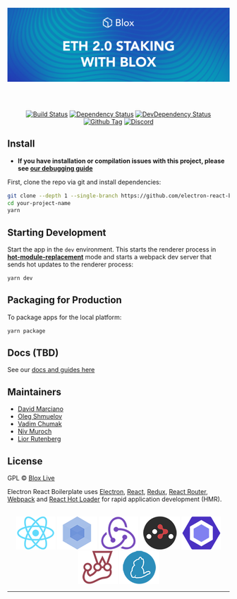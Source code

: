 [<img src="./internals/img/Blox-Staking-Banner.png" >](https://www.bloxstaking.com/)

<br>
<br>

<div align="center">

[![Build Status][github-actions-status]][github-actions-url]
[![Dependency Status][david-image]][david-url]
[![DevDependency Status][david-dev-image]][david-dev-url]
[![Github Tag][github-tag-image]][github-tag-url]
[![Discord](https://discord.com/api/guilds/723834989506068561/widget.png?style=shield)](https://discord.gg/8vUepE)

</div>

## Install

- **If you have installation or compilation issues with this project, please see [our debugging guide](https://github.com/electron-react-boilerplate/electron-react-boilerplate/issues/400)**

First, clone the repo via git and install dependencies:

```bash
git clone --depth 1 --single-branch https://github.com/electron-react-boilerplate/electron-react-boilerplate.git your-project-name
cd your-project-name
yarn
```

## Starting Development

Start the app in the `dev` environment. This starts the renderer process in [**hot-module-replacement**](https://webpack.js.org/guides/hmr-react/) mode and starts a webpack dev server that sends hot updates to the renderer process:

```bash
yarn dev
```

## Packaging for Production

To package apps for the local platform:

```bash
yarn package
```

## Docs (TBD)

See our [docs and guides here](https://www.bloxstaking.com/blox-blog/)

## Maintainers

- [David Marciano](https://github.com/david-blox)
- [Oleg Shmuelov](https://github.com/olegshmuelov)
- [Vadim Chumak](https://github.com/vadiminc)
- [Niv Muroch](https://github.com/nivBlox)
- [Lior Rutenberg](https://github.com/lior-blox)

## License

GPL © [Blox Live](https://github.com/bloxapp/blox-live)

[github-actions-status]: https://github.com/bloxapp/blox-live/workflows/Test/badge.svg?branch=stage
[github-actions-url]: https://github.com/bloxapp/blox-live/actions
[github-tag-image]: https://img.shields.io/github/v/tag/bloxapp/blox-live.svg?label=version
[github-tag-url]: https://github.com/bloxapp/blox-live.svg/releases/latest
[david-image]: https://david-dm.org/bloxapp/blox-live/stage/status.svg
[david-url]: https://david-dm.org/bloxapp/blox-live/stage
[david-dev-image]: https://david-dm.org/bloxapp/blox-live/stage/dev-status.svg
[david-dev-url]: https://david-dm.org/bloxapp/blox-live/stage?type=dev

<p>
  Electron React Boilerplate uses <a href="https://electron.atom.io/">Electron</a>, <a href="https://facebook.github.io/react/">React</a>, <a href="https://github.com/reactjs/redux">Redux</a>, <a href="https://github.com/reactjs/react-router">React Router</a>, <a href="https://webpack.github.io/docs/">Webpack</a> and <a href="https://github.com/gaearon/react-hot-loader">React Hot Loader</a> for rapid application development (HMR).
</p>

<br>

<div align="center">
  <a href="https://facebook.github.io/react/"><img src="./internals/img/react-padded-90.png" /></a>
  <a href="https://webpack.github.io/"><img src="./internals/img/webpack-padded-90.png" /></a>
  <a href="https://redux.js.org/"><img src="./internals/img/redux-padded-90.png" /></a>
  <a href="https://github.com/ReactTraining/react-router"><img src="./internals/img/react-router-padded-90.png" /></a>
  <a href="https://eslint.org/"><img src="./internals/img/eslint-padded-90.png" /></a>
  <a href="https://facebook.github.io/jest/"><img src="./internals/img/jest-padded-90.png" /></a>
  <a href="https://yarnpkg.com/"><img src="./internals/img/yarn-padded-90.png" /></a>
</div>

<hr />
<br />
